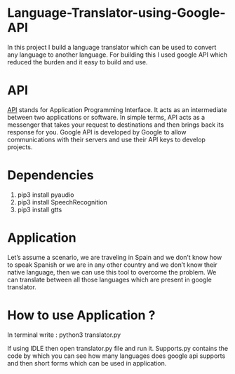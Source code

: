 # Language-Translator-using-Google-API
In this project I build a language translator which can be used to convert any language to another language. For building this I used google API which reduced the burden and it easy to build and use.

# API 
<a href="https://www.webopedia.com/TERM/A/API.html">API</a> stands for Application Programming Interface. It acts as an intermediate between two applications or software. In simple terms, API acts as a messenger that takes your request to destinations and then brings back its response for you. Google API is developed by Google to allow communications with their servers and use their API keys to develop projects.

# Dependencies
1. pip3 install pyaudio
2. pip3 install SpeechRecognition
3. pip3 install gtts

# Application
Let’s assume a scenario, we are traveling in Spain and we don’t know how to speak Spanish or we are in any other country and we don’t know their native language, then we can use this tool to overcome the problem. We can translate between all those languages which are present in google translator.

# How to use Application ?
In terminal write : python3 translator.py

If using IDLE then open translator.py file and run it. Supports.py contains the code by which you can see how many languages does google api supports and then short forms which can be used in application.




